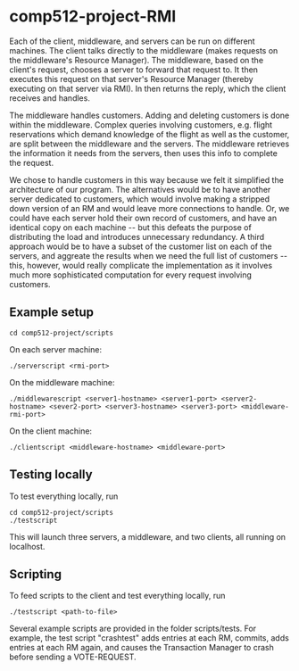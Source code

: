 comp512-project-RMI
===============

Each of the client, middleware, and servers can be run on different machines.
The client talks directly to the middleware (makes requests on the middleware's Resource Manager).
The middleware, based on the client's request, chooses a server to forward that request to. It then executes this request on that server's Resource Manager (thereby executing on that server via RMI).
In then returns the reply, which the client receives and handles.

The middleware handles customers. Adding and deleting customers is done within the middleware. Complex queries involving customers, e.g. flight reservations which demand knowledge of the flight as well as the customer, are split between the middleware and the servers. The middleware retrieves the information it needs from the servers, then uses this info to complete the request.

We chose to handle customers in this way because we felt it simplified the architecture of our program. The alternatives would be to have another server dedicated to customers, which would involve making a stripped down version of an RM and would leave more connections to handle. Or, we could have each server hold their own record of customers, and have an identical copy on each machine -- but this defeats the purpose of distributing the load and introduces unnecessary redundancy. A third approach would be to have a subset of the customer list on each of the servers, and aggreate the results when we need the full list of customers -- this, however, would really complicate the implementation as it involves much more sophisticated computation for every request involving customers.

## Example setup

```
cd comp512-project/scripts
```

On each server machine:

```
./serverscript <rmi-port>
```

On the middleware machine:

```
./middlewarescript <server1-hostname> <server1-port> <server2-hostname> <sever2-port> <server3-hostname> <server3-port> <middleware-rmi-port>
```

On the client machine:
```
./clientscript <middleware-hostname> <middleware-port> 
```

## Testing locally

To test everything locally, run

```
cd comp512-project/scripts
./testscript
```

This will launch three servers, a middleware, and two clients, all running on localhost.

## Scripting

To feed scripts to the client and test everything locally, run

```
./testscript <path-to-file>
```

Several example scripts are provided in the folder scripts/tests. For example, the test script "crashtest" adds entries at each RM, commits, adds entries at each RM again, and causes the Transaction Manager to crash before sending a VOTE-REQUEST.